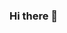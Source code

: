 ### Hi there 👋

<!--
**BBrav0/BBrav0** is a ✨ _special_ ✨ repository because its `README.md` (this file) appears on your GitHub profile.

😄 I'm Ben (He/Him), orignally from Washington, DC but studying at University of Pittsburgh!

👨‍🎓 I'm currently pursuing a BS (Expected 2026) in CS

⚡️ I am OBSESSED with Java ☕️
